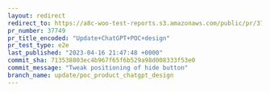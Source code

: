 ```yaml
---
layout: redirect
redirect_to: https://a8c-woo-test-reports.s3.amazonaws.com/public/pr/37749/e2e/index.html
pr_number: 37749
pr_title_encoded: "Update+ChatGPT+POC+design"
pr_test_type: e2e
last_published: "2023-04-16 21:47:48 +0000"
commit_sha: 713538803ec4b967f65f6b529a98d008333f53e0
commit_message: "Tweak positioning of hide button"
branch_name: update/poc_product_chatgpt_design
---
```

